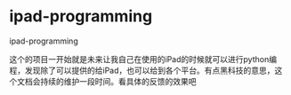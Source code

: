 # ipad-programming
ipad-programming

这个的项目一开始就是未来让我自己在使用的iPad的时候就可以进行python编程，发现除了可以提供的给iPad，也可以给到各个平台。有点黑科技的意思，这个文档会持续的维护一段时间。看具体的反馈的效果吧

